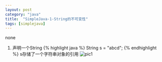 ```yaml
---
layout: post
category: "java"
title:  "SimpleJava-1-String的不可变性"
tags: [simplejava]
---
```

none
1. 声明一个String
{% highlight java %}
String s = "abcd";
{% endhighlight %}
s存储了一个字符串对象的引用
![pic1](http://www.programcreek.com/wp-content/uploads/2009/02/String-Immutability-1.jpeg)